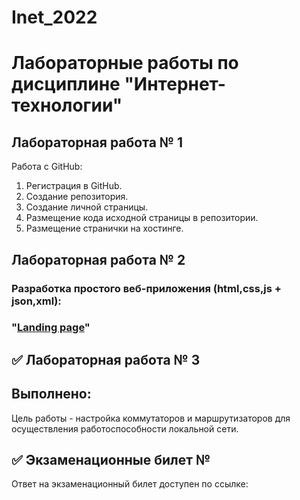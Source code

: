 # Inet_2022
# Лабораторные работы по дисциплине "Интернет-технологии"

## Лабораторная работа № 1

Работа с GitHub: 
1. Регистрация в GitHub.
2. Создание репозитория.
3. Создание личной страницы.
4. Размещение кода исходной страницы в репозитории.
5. Размещение странички на хостинге.

 

## Лабораторная работа № 2

### Разработка простого веб-приложения (html,css,js + json,xml): 
### "[Landing page](https://prismatic-belekoy-9368be.netlify.app/contact.html)"



## ✅ Лабораторная работа № 3

## Выполнено:
Цель работы - настройка коммутаторов и маршрутизаторов для осуществления работоспособности локальной сети.



## ✅ Экзаменационные билет № 

Ответ на экзаменационный билет доступен по ссылке:
